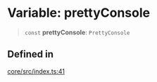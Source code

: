 # Variable: prettyConsole

> `const` **prettyConsole**: `PrettyConsole`

## Defined in

[core/src/index.ts:41](https://github.com/ai16z/eliza/blob/ee5422db5e0eb83afc9385308b6f420315c50414/core/src/index.ts#L41)
